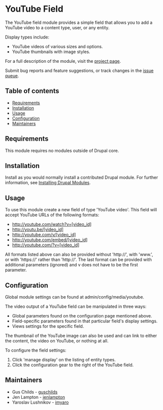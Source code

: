 # YouTube Field

The YouTube field module provides a simple field that allows you to add a
YouTube video to a content type, user, or any entity.

Display types include:

- YouTube videos of various sizes and options.
- YouTube thumbnails with image styles.

For a full description of the module, visit the
[project page](https://www.drupal.org/project/youtube).

Submit bug reports and feature suggestions, or track changes in the
[issue queue](https://www.drupal.org/project/issues/youtube).

## Table of contents
- [Requirements](#requirements)
- [Installation](#installation)
- [Usage](#usage)
- [Configuration](#configuration)
- [Maintainers](#maintainers)

## Requirements

This module requires no modules outside of Drupal core.

## Installation

Install as you would normally install a contributed Drupal module. For further
information, see
[Installing Drupal Modules](https://www.drupal.org/docs/extending-drupal/installing-drupal-modules).

## Usage

To use this module create a new field of type 'YouTube video'. This field will
accept YouTube URLs of the following formats:

- <http://youtube.com/watch?v=[video_id]>
- <http://youtu.be/[video_id]>
- <http://youtube.com/v/[video_id]>
- <http://youtube.com/embed/[video_id]>
- <http://youtube.com/?v=[video_id]>

All formats listed above can also be provided without 'http://', with 'www.',
or with 'https://' rather than 'http://'. The last format can be provided with
additional parameters (ignored) and v does not have to be the first parameter.

## Configuration

Global module settings can be found at admin/config/media/youtube.

The video output of a YouTube field can be manipulated in three ways:

- Global parameters found on the configuration page mentioned above.
- Field-specific parameters found in that particular field's display settings.
- Views settings for the specific field.

The thumbnail of the YouTube image can also be used and can link to either the
content, the video on YouTube, or nothing at all.

To configure the field settings:

1. Click 'manage display' on the listing of entity types.
2. Click the configuration gear to the right of the YouTube field.

## Maintainers

- Gus Childs - [guschilds](https://www.drupal.org/u/guschilds)
- Jen Lampton - [jenlampton](https://www.drupal.org/u/jenlampton)
- Yaroslav Lushnikov - [imyaro](https://www.drupal.org/u/imyaro)
